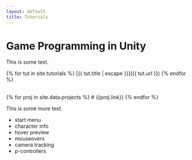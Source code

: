 ```yaml
---
layout: default
title: Tutorials
---
```


<!-- TODO get these from a data file -->

# Game Programming in Unity

This is some text.

{% for tut in site.tutorials %}
[{{ tut.title | escape }}]({{ tut.url }})
{% endfor %}

<br>
{% for proj in site.data.projects %}
# {{proj.link}}
{% endfor %}

This is some more text.

- start menu
- character info
- hover preview
- mouseovers
- camera tracking
- p-controllers

<!--

# Text Editing

[TK]

# Vim

[TK]

# Shell Scripting

[TK]

# Answer Set Programming

[TK]

# Web Development

[TK]

-->
